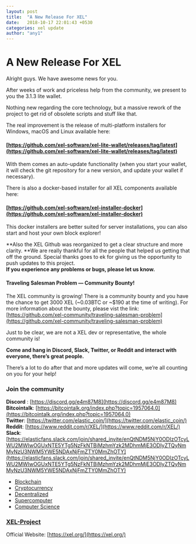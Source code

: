 ```yaml
---
layout: post
title:  "A New Release For XEL"
date:   2018-10-17 22:01:43 +0530
categories: xel update
author: "any1"
---
```

# A New Release For XEL

Alright guys. We have awesome news for you.

After weeks of work and priceless help from the community, we present to you the
3.1.3 lite wallet.

Nothing new regarding the core technology, but a massive rework of the project
to get rid of obsolete scripts and stuff like that.

The real improvement is the release of multi-platform installers for Windows,
macOS and Linux available here:

#### [https://github.com/xel-software/xel-lite-wallet/releases/tag/latest](https://github.com/xel-software/xel-lite-wallet/releases/tag/latest)

With them comes an auto-update functionality (when you start your wallet, it
will check the git repository for a new version, and update your wallet if
necessary).

There is also a docker-based installer for all XEL components available here:

#### [https://github.com/xel-software/xel-installer-docker](https://github.com/xel-software/xel-installer-docker)

This docker installers are better suited for server installations, you can also
start and host your own block explorer!

**Also the XEL Github was reorganized to get a clear structure and more clarity.
**We are really thankful for all the people that helped us getting that off the
ground. Special thanks goes to ek for giving us the opportunity to push updates
to this project.<br> **If you experience any problems or bugs, please let us
know.**

#### **Traveling Salesman Problem — Community Bounty!**

The XEL community is growing! There is a community bounty and you have the
chance to get 3000 XEL (~0.03BTC or ~$190 at the time of writing). For more
information about the bounty, please vist the link:
[https://github.com/xel-community/traveling-salesman-problem](https://github.com/xel-community/traveling-salesman-problem)

Just to be clear, we are not a XEL dev or representative, the whole community
is!

**Come and hang in Discord, Slack, Twitter, or Reddit and interact with
everyone, there’s great people.**

There’s a lot to do after that and more updates will come, we’re all counting on
you for your help!

### Join the community

**Discord** : [https://discord.gg/e4m87M8](https://discord.gg/e4m87M8)<br>
**Bitcointalk**:
[https://bitcointalk.org/index.php?topic=1957064.0](https://bitcointalk.org/index.php?topic=1957064.0)
<br> **Twitter**:
[https://twitter.com/elastic_coin/](https://twitter.com/elastic_coin/) <br>
**Reddit**: [https://www.reddit.com/r/XEL/](https://www.reddit.com/r/XEL/)<br>
**Slack**:
[https://elasticfans.slack.com/join/shared_invite/enQtNDM5NjY0ODIzOTcyLWU2MWIwOGUxNTE5YTg5NzFkNTBiMzhmYzk2MDhmMjE3ODIyZTQyNmMyNzU3NWM5YWE5NDAxNjFmZTY0MmZhOTY](https://elasticfans.slack.com/join/shared_invite/enQtNDM5NjY0ODIzOTcyLWU2MWIwOGUxNTE5YTg5NzFkNTBiMzhmYzk2MDhmMjE3ODIyZTQyNmMyNzU3NWM5YWE5NDAxNjFmZTY0MmZhOTY)

* [Blockchain](https://medium.com/tag/blockchain?source=post)
* [Cryptocurrency](https://medium.com/tag/cryptocurrency?source=post)
* [Decentralized](https://medium.com/tag/decentralized?source=post)
* [Supercomputer](https://medium.com/tag/supercomputer?source=post)
* [Computer Science](https://medium.com/tag/computer-science?source=post)

### [XEL-Project](https://medium.com/@xelproject)

Official Website: [https://xel.org/](https://xel.org/)